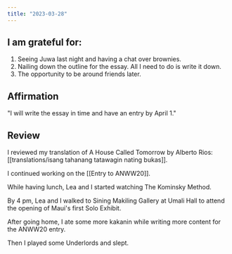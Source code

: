 ```yaml
---
title: "2023-03-28"
---
```

## I am grateful for:
1. Seeing Juwa last night and having a chat over brownies.
2. Nailing down the outline for the essay. All I need to do is write it down.
3. The opportunity to be around friends later.

## Affirmation

"I will write the essay in time and have an entry by April 1."

## Review

I reviewed my translation of A House Called Tomorrow by Alberto Rios: [[translations/isang tahanang tatawagin nating bukas]].

I continued working on the [[Entry to ANWW20]].

While having lunch, Lea and I started watching The Kominsky Method.

By 4 pm, Lea and I walked to Sining Makiling Gallery at Umali Hall to attend the opening of Maui's first Solo Exhibit.

After going home, I ate some more kakanin while writing more content for the ANWW20 entry.

Then I played some Underlords and slept.
